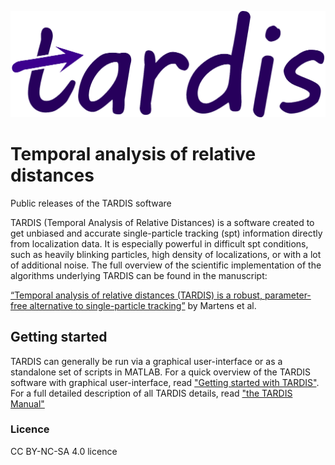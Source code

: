 ![TARDIS logo](./UI/tardisName.png)
# Temporal analysis of relative distances
Public releases of the TARDIS software

TARDIS (Temporal Analysis of Relative Distances) is a software created to get unbiased and accurate single-particle tracking (spt) information directly from localization data. It is especially powerful in difficult spt conditions, such as heavily blinking particles, high density of localizations, or with a lot of additional noise. The full overview of the scientific implementation of the algorithms underlying TARDIS can be found in the manuscript:

[“Temporal analysis of relative distances (TARDIS) is a robust, parameter-free alternative to single-particle tracking”](https://www.biorxiv.org/content/10.1101/2023.06.07.544011v1) by Martens et al.

## Getting started
TARDIS can generally be run via a graphical user-interface or as a standalone set of scripts in MATLAB. 
For a quick overview of the TARDIS software with graphical user-interface, read ["Getting started with TARDIS"](./Getting_started_with_TARDIS_v120.pdf).
For a full detailed description of all TARDIS details, read ["the TARDIS Manual"](./TARDIS_Manual_v120.pdf)

### Licence
CC BY-NC-SA 4.0 licence
